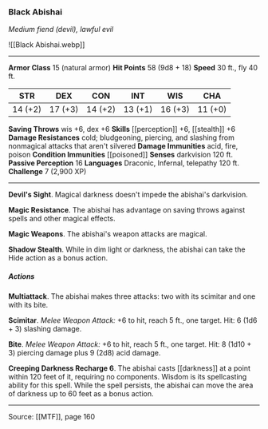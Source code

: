 ### Black Abishai
_Medium fiend (devil), lawful evil_

![[Black Abishai.webp]]




---

**Armor Class** 15 (natural armor)
**Hit Points** 58 (9d8 + 18)
**Speed** 30 ft., fly 40 ft.

| STR     | DEX     | CON     | INT     | WIS     | CHA     |
|---------|---------|---------|---------|---------|---------|
| 14 (+2) | 17 (+3) | 14 (+2) | 13 (+1) | 16 (+3) | 11 (+0) |

**Saving Throws** wis +6, dex +6
**Skills** [[perception]] +6, [[stealth]] +6
**Damage Resistances** cold; bludgeoning, piercing, and slashing from nonmagical attacks that aren't silvered
**Damage Immunities** acid, fire, poison
**Condition Immunities** [[poisoned]]
**Senses** darkvision 120 ft.
**Passive Perception** 16
**Languages** Draconic, Infernal, telepathy 120 ft.
**Challenge** 7 (2,900 XP)

---

**Devil's Sight**. Magical darkness doesn't impede the abishai's darkvision.

**Magic Resistance**. The abishai has advantage on saving throws against spells and other magical effects.

**Magic Weapons**. The abishai's weapon attacks are magical.

**Shadow Stealth**. While in dim light or darkness, the abishai can take the Hide action as a bonus action.

##### Actions
**Multiattack**. The abishai makes three attacks: two with its scimitar and one with its bite.

**Scimitar**. _Melee Weapon Attack:_ +6 to hit, reach 5 ft., one target. Hit: 6 (1d6 + 3) slashing damage.

**Bite**. _Melee Weapon Attack:_ +6 to hit, reach 5 ft., one target. Hit: 8 (1d10 + 3) piercing damage plus 9 (2d8) acid damage.

**Creeping Darkness Recharge 6**. The abishai casts [[darkness]] at a point within 120 feet of it, requiring no components. Wisdom is its spellcasting ability for this spell. While the spell persists, the abishai can move the area of darkness up to 60 feet as a bonus action.


---

Source: [[MTF]], page 160